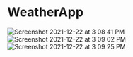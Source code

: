 # WeatherApp

![Screenshot 2021-12-22 at 3 08 41 PM](https://user-images.githubusercontent.com/89539632/147071529-86e415fe-a96a-4d6d-bc9a-1ed7979ce116.png)
![Screenshot 2021-12-22 at 3 09 02 PM](https://user-images.githubusercontent.com/89539632/147071562-37eea1fe-c3cd-46f8-8a68-b14bd219a023.png)
![Screenshot 2021-12-22 at 3 09 25 PM](https://user-images.githubusercontent.com/89539632/147071585-c5e2adca-5fe8-407c-bee9-dce8e3991af8.png)
